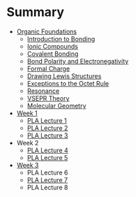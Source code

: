 # Summary

* [Organic Foundations](README.md)
  * [Introduction to Bonding](introduction-to-bonding.md)
  * [Ionic Compounds](ionic-compounds.md)
  * [Covalent Bonding](covalent-bonding.md)
  * [Bond Polarity and Electronegativity](bond-polarity-and-electronegativity.md)
  * [Formal Charge](formal-charge.md)
  * [Drawing Lewis Structures](drawing-lewis-structures.md)
  * [Exceptions to the Octet Rule](exceptions-to-the-octet-rule.md)
  * [Resonance](resonance.md)
  * [VSEPR Theory](vsepr-theory.md)
  * [Molecular Geometry](molecular-geometry.md)
* [Week 1](chapter1.md)
  * [PLA Lecture 1](chapter1/pla-lecture-1.md)
  * [PLA Lecture 2](chapter1/pla-lecture-2.md)
  * [PLA Lecture 3](chapter1/pla-lecture-3.md)
* Week 2
  * [PLA Lecture 4](pla-lecture-4.md)
  * [PLA Lecture 5](pla-lecture-5.md)
* [Week 3](week-3.md)
  * PLA Lecture 6
  * [PLA Lecture 7](week-3/pla-lecture-7.md)
  * PLA Lecture 8

